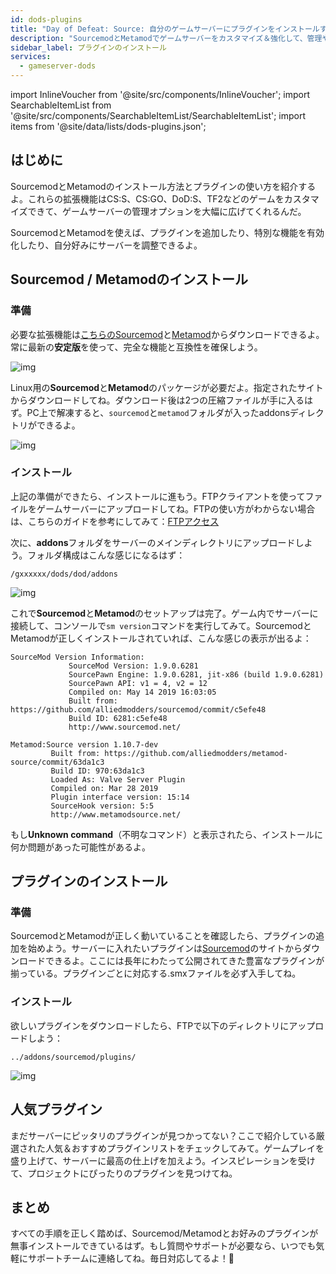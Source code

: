 ```yaml
---
id: dods-plugins
title: "Day of Defeat: Source: 自分のゲームサーバーにプラグインをインストールする方法"
description: "SourcemodとMetamodでゲームサーバーをカスタマイズ＆強化して、管理や機能をもっと便利に → 今すぐチェック！"
sidebar_label: プラグインのインストール
services:
  - gameserver-dods
---
```


import InlineVoucher from '@site/src/components/InlineVoucher';
import SearchableItemList from '@site/src/components/SearchableItemList/SearchableItemList';
import items from '@site/data/lists/dods-plugins.json';


## はじめに

SourcemodとMetamodのインストール方法とプラグインの使い方を紹介するよ。これらの拡張機能はCS:S、CS:GO、DoD:S、TF2などのゲームをカスタマイズできて、ゲームサーバーの管理オプションを大幅に広げてくれるんだ。

SourcemodとMetamodを使えば、プラグインを追加したり、特別な機能を有効化したり、自分好みにサーバーを調整できるよ。

<InlineVoucher />



## Sourcemod / Metamodのインストール

### 準備

必要な拡張機能は[こちらのSourcemod](https://sourcemod.net/)と[Metamod](https://www.sourcemm.net/downloads.php?branch=stable)からダウンロードできるよ。常に最新の**安定版**を使って、完全な機能と互換性を確保しよう。

![img](https://screensaver01.zap-hosting.com/index.php/s/STp7pRgjYS4c4yg/preview)

Linux用の**Sourcemod**と**Metamod**のパッケージが必要だよ。指定されたサイトからダウンロードしてね。ダウンロード後は2つの圧縮ファイルが手に入るはず。PC上で解凍すると、`sourcemod`と`metamod`フォルダが入ったaddonsディレクトリができるよ。

![img](https://screensaver01.zap-hosting.com/index.php/s/WbxyRK8FM7GKxqt/preview)

### インストール

上記の準備ができたら、インストールに進もう。FTPクライアントを使ってファイルをゲームサーバーにアップロードしてね。FTPの使い方がわからない場合は、こちらのガイドを参考にしてみて：[FTPアクセス](gameserver-ftpaccess.md)

次に、**addons**フォルダをサーバーのメインディレクトリにアップロードしよう。フォルダ構成はこんな感じになるはず：

```
/gxxxxxx/dods/dod/addons
```

![img](https://screensaver01.zap-hosting.com/index.php/s/JzWxPT3yP4zAsHz/preview)

これで**Sourcemod**と**Metamod**のセットアップは完了。ゲーム内でサーバーに接続して、コンソールで``sm version``コマンドを実行してみて。SourcemodとMetamodが正しくインストールされていれば、こんな感じの表示が出るよ：

```
SourceMod Version Information:
             SourceMod Version: 1.9.0.6281
             SourcePawn Engine: 1.9.0.6281, jit-x86 (build 1.9.0.6281)
             SourcePawn API: v1 = 4, v2 = 12
             Compiled on: May 14 2019 16:03:05
             Built from: https://github.com/alliedmodders/sourcemod/commit/c5efe48
             Build ID: 6281:c5efe48
             http://www.sourcemod.net/
```
```             
Metamod:Source version 1.10.7-dev
         Built from: https://github.com/alliedmodders/metamod-source/commit/63da1c3
         Build ID: 970:63da1c3
         Loaded As: Valve Server Plugin
         Compiled on: Mar 28 2019
         Plugin interface version: 15:14
         SourceHook version: 5:5
         http://www.metamodsource.net/
```

もし**Unknown command**（不明なコマンド）と表示されたら、インストールに何か問題があった可能性があるよ。



## プラグインのインストール

### 準備

SourcemodとMetamodが正しく動いていることを確認したら、プラグインの追加を始めよう。サーバーに入れたいプラグインは[Sourcemod](https://sourcemod.net/)のサイトからダウンロードできるよ。ここには長年にわたって公開されてきた豊富なプラグインが揃っている。プラグインごとに対応する.smхファイルを必ず入手してね。

### インストール

欲しいプラグインをダウンロードしたら、FTPで以下のディレクトリにアップロードしよう：

```
../addons/sourcemod/plugins/
```

![img](https://screensaver01.zap-hosting.com/index.php/s/A6E4cQCwQnoqTKc/preview)



## 人気プラグイン
まだサーバーにピッタリのプラグインが見つかってない？ここで紹介している厳選された人気＆おすすめプラグインリストをチェックしてみて。ゲームプレイを盛り上げて、サーバーに最高の仕上げを加えよう。インスピレーションを受けて、プロジェクトにぴったりのプラグインを見つけてね。
<SearchableItemList items={items} />


## まとめ

すべての手順を正しく踏めば、Sourcemod/Metamodとお好みのプラグインが無事インストールできているはず。もし質問やサポートが必要なら、いつでも気軽にサポートチームに連絡してね。毎日対応してるよ！🙂

<InlineVoucher />